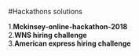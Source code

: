 #Hackathons solutions

1.<b>Mckinsey-online-hackathon-2018</b>
<br>
2.<b>WNS hiring challenge</b>
<br>
3.<b>American express hiring challenge</b>
